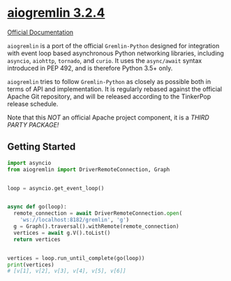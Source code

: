 # [aiogremlin 3.2.4](https://pypi.python.org/pypi/aiogremlin/3.2.4)

[Official Documentation](http://aiogremlin.readthedocs.org/en/latest/)

`aiogremlin` is a port of the official `Gremlin-Python` designed for integration with
event loop based asynchronous Python networking libraries, including `asyncio`,
`aiohttp`, `tornado`, and `curio`. It uses the `async/await` syntax introduced
in PEP 492, and is therefore Python 3.5+ only.

`aiogremlin` tries to follow `Gremlin-Python` as closely as possible both in terms
of API and implementation. It is regularly rebased against the official Apache Git
repository, and will be released according to the TinkerPop release schedule.

Note that this *NOT* an official Apache project component, it is a
*THIRD PARTY PACKAGE!*

## Getting Started

```python
import asyncio
from aiogremlin import DriverRemoteConnection, Graph


loop = asyncio.get_event_loop()


async def go(loop):
  remote_connection = await DriverRemoteConnection.open(
    'ws://localhost:8182/gremlin', 'g')
  g = Graph().traversal().withRemote(remote_connection)
  vertices = await g.V().toList()
  return vertices


vertices = loop.run_until_complete(go(loop))
print(vertices)
# [v[1], v[2], v[3], v[4], v[5], v[6]]
```
